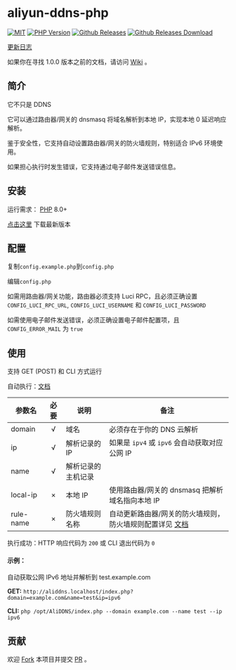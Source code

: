 # aliyun-ddns-php

<a href="https://github.com/Hill-98/aliyun-ddns-php/blob/master/LICENSE"><img alt="MIT" src="https://img.shields.io/github/license/Hill-98/aliyun-ddns-php"></a>
<a href="https://packagist.org/packages/hill-98/aliyun-ddns-php"><img alt="PHP Version" src="https://img.shields.io/packagist/php-v/hill-98/aliyun-ddns-php"></a>
<a href="https://github.com/Hill-98/aliyun-ddns-php/releases/latest"><img alt="Github Releases" src="https://img.shields.io/github/v/release/Hill-98/aliyun-ddns-php"></a>
<a href="https://github.com/Hill-98/aliyun-ddns-php/releases"><img alt="Github Releases Download" src="https://img.shields.io/github/downloads/Hill-98/aliyun-ddns-php/total"></a>


[更新日志](https://github.com/Hill-98/aliyun-ddns-php/blob/master/Changelog.md)

如果你在寻找 1.0.0 版本之前的文档，请访问 [Wiki](https://github.com/Hill-98/aliyun-ddns-php/wiki) 。

## 简介

它不只是 DDNS

它可以通过路由器/网关的 dnsmasq 将域名解析到本地 IP，实现本地 0 延迟响应解析。

鉴于安全性，它支持自动设置路由器/网关的防火墙规则，特别适合 IPv6 环境使用。

如果担心执行时发生错误，它支持通过电子邮件发送错误信息。

## 安装

运行需求： [PHP](https://php.net) 8.0+

[点击这里](https://github.com/Hill-98/aliyun-ddns-php/releases/latest/download/aliyun-ddns-php.zip) 下载最新版本

## 配置

复制`config.example.php`到`config.php`

编辑`config.php`

如需用路由器/网关功能，路由器必须支持 Luci RPC，且必须正确设置 `CONFIG_LUCI_RPC_URL`, `CONFIG_LUCI_USERNAME` 和 `CONFIG_LUCI_PASSWORD`

如需使用电子邮件发送错误，必须正确设置电子邮件配置项，且 `CONFIG_ERROR_MAIL` 为 `true`

## 使用

支持 GET (POST) 和 CLI 方式运行

自动执行：[文档](https://github.com/Hill-98/aliyun-ddns-php/blob/master/docs/Automation.md)

参数名       | 必要 |        说明      |     备注
------------|:---:|------------------|---------------
domain      |  √  | 域名             | 必须存在于你的 DNS 云解析
ip          |  √  | 解析记录的 IP     | 如果是 `ipv4` 或 `ipv6` 会自动获取对应公网 IP
name        |  √  | 解析记录的主机记录 |
local-ip    |  ×  | 本地 IP          | 使用路由器/网关的 dnsmasq 把解析域名指向本地 IP
rule-name   |  ×  | 防火墙规则名称    | 自动更新路由器/网关的防火墙规则，防火墙规则配置详见 [文档](https://github.com/Hill-98/aliyun-ddns-php/blob/master/docs/FirewallRule.md)

执行成功：HTTP 响应代码为 `200` 或 CLI 退出代码为 `0` 

#### 示例：

自动获取公网 IPv6 地址并解析到 test.example.com

**GET:** `http://aliddns.localhost/index.php?domain=example.com&name=test&ip=ipv6`

**CLI:** `php /opt/AliDDNS/index.php --domain example.com --name test --ip ipv6`



## 贡献

欢迎 [Fork](https://github.com/Hill-98/aliyun-ddns-php/fork) 本项目并提交 [PR](https://github.com/Hill-98/aliyun-ddns-php/pulls) 。
